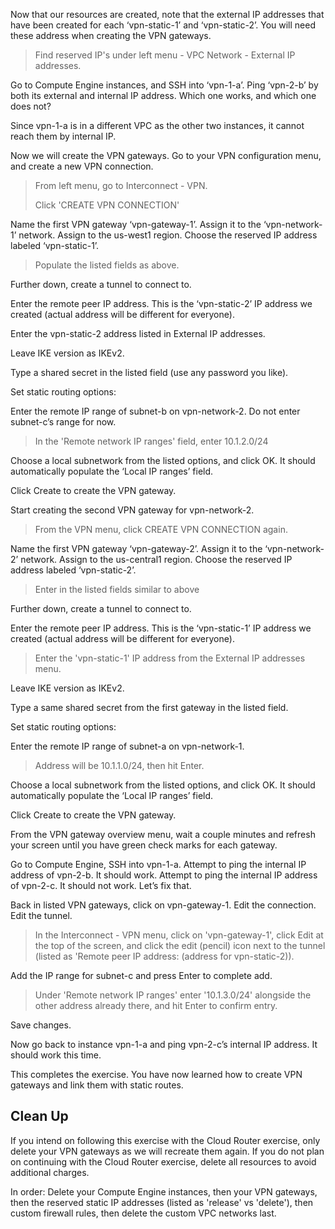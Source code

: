 Now that our resources are created, note that the external IP addresses that have been created for each ‘vpn-static-1’ and ‘vpn-static-2’. You will need these address when creating the VPN gateways.

> Find reserved IP's under left menu - VPC Network - External IP addresses.

Go to Compute Engine instances, and SSH into ‘vpn-1-a’. Ping ‘vpn-2-b’ by both its external and internal IP address. Which one works, and which one does not?

Since vpn-1-a is in a different VPC as the other two instances, it cannot reach them by internal IP.

Now we will create the VPN gateways. Go to your VPN configuration menu, and create a new VPN connection.

> From left menu, go to Interconnect - VPN.
> 
> Click 'CREATE VPN CONNECTION'

Name the first VPN gateway ‘vpn-gateway-1’. Assign it to the ‘vpn-network-1’ network. Assign to the us-west1 region. Choose the reserved IP address labeled ‘vpn-static-1’.

> Populate the listed fields as above.

Further down, create a tunnel to connect to.

Enter the remote peer IP address. This is the ‘vpn-static-2’ IP address we created (actual address will be different for everyone).

Enter the vpn-static-2 address listed in External IP addresses.

Leave IKE version as IKEv2.

Type a shared secret in the listed field (use any password you like).

Set static routing options:

Enter the remote IP range of subnet-b on vpn-network-2. Do not enter subnet-c’s range for now.

> In the 'Remote network IP ranges' field, enter 10.1.2.0/24

Choose a local subnetwork from the listed options, and click OK. It should automatically populate the ‘Local IP ranges’ field.

Click Create to create the VPN gateway.

Start creating the second VPN gateway for vpn-network-2.

> From the VPN menu, click CREATE VPN CONNECTION again.

Name the first VPN gateway ‘vpn-gateway-2’. Assign it to the ‘vpn-network-2’ network. Assign to the us-central1 region. Choose the reserved IP address labeled ‘vpn-static-2’.

> Enter in the listed fields similar to above

Further down, create a tunnel to connect to.

Enter the remote peer IP address. This is the ‘vpn-static-1’ IP address we created (actual address will be different for everyone).

> Enter the 'vpn-static-1' IP address from the External IP addresses menu.

Leave IKE version as IKEv2.

Type a same shared secret from the first gateway in the listed field.

Set static routing options:

Enter the remote IP range of subnet-a on vpn-network-1.

> Address will be 10.1.1.0/24, then hit Enter.

Choose a local subnetwork from the listed options, and click OK. It should automatically populate the ‘Local IP ranges’ field.

Click Create to create the VPN gateway.

From the VPN gateway overview menu, wait a couple minutes and refresh your screen until you have green check marks for each gateway.

Go to Compute Engine, SSH into vpn-1-a. Attempt to ping the internal IP address of vpn-2-b. It should work. Attempt to ping the internal IP address of vpn-2-c. It should not work. Let’s fix that.

Back in listed VPN gateways, click on vpn-gateway-1. Edit the connection. Edit the tunnel.

> In the Interconnect - VPN menu, click on 'vpn-gateway-1', click Edit at the top of the screen, and click the edit (pencil) icon next to the tunnel (listed as 'Remote peer IP address: (address for vpn-static-2)).

Add the IP range for subnet-c and press Enter to complete add.

> Under 'Remote network IP ranges' enter '10.1.3.0/24' alongside the other address already there, and hit Enter to confirm entry.

Save changes.

Now go back to instance vpn-1-a and ping vpn-2-c’s internal IP address. It should work this time.

This completes the exercise. You have now learned how to create VPN gateways and link them with static routes.

Clean Up
--------

If you intend on following this exercise with the Cloud Router exercise, only delete your VPN gateways as we will recreate them again. If you do not plan on continuing with the Cloud Router exercise, delete all resources to avoid additional charges.

In order: Delete your Compute Engine instances, then your VPN gateways, then the reserved static IP addresses (listed as 'release' vs 'delete'), then custom firewall rules, then delete the custom VPC networks last.